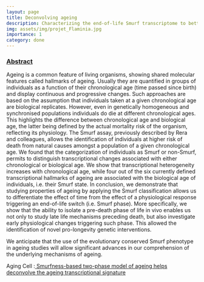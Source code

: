 ```yaml
---
layout: page
title: Deconvolving ageing
description: Characterizing the end-of-life Smurf transcriptome to better understand ageing by deconvolving processes involved in physiological and chronological ageing.
img: assets/img/projet_Flaminia.jpg
importance: 1
category: done
---
```

<h3><u>Abstract</u></h3>
Ageing is a common feature of living organisms, showing shared molecular features called hallmarks of ageing. Usually they are quantified in groups of individuals as a function of their chronological age (time passed since birth) and display continuous and progressive changes. Such approaches are based on the assumption that individuals taken at a given chronological age are biological replicates. However, even in genetically homogeneous and synchronised populations individuals do die at different chronological ages. This highlights the difference between chronological age and biological age, the latter being defined by the actual mortality risk of the organism, reflecting its physiology. The Smurf assay, previously described by Rera and colleagues, allows the identification of individuals at higher risk of death from natural causes amongst a population of a given chronological age. We found that the categorization of individuals as Smurf or non-Smurf, permits to distinguish transcriptional changes associated with either chronological or biological age. We show that transcriptional heterogeneity increases with chronological age, while four out of the six currently defined transcriptional hallmarks of ageing are associated with the biological age of individuals, i.e. their Smurf state. In conclusion, we demonstrate that studying properties of ageing by applying the Smurf classification allows us to differentiate the effect of time from the effect of a physiological response triggering an end-of-life switch (i.e. Smurf phase). More specifically, we show that the ability to isolate a pre-death phase of life in vivo enables us not only to study late life mechanisms preceding death, but also investigate early physiological changes triggering such phase. This allowed the identification of novel pro-longevity genetic interventions.

We anticipate that the use of the evolutionary conserved Smurf phenotype in ageing studies will allow significant advances in our comprehension of the underlying mechanisms of ageing.
<p> Aging Cell :<a href="https://onlinelibrary.wiley.com/doi/full/10.1111/acel.13946"> Smurfness-based two-phase model of ageing helps deconvolve the ageing transcriptional signature </a>